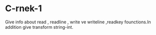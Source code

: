 # C-rnek-1
Give info about read , readline , write ve writeline ,readkey founctions.In addition give transform string-int.
